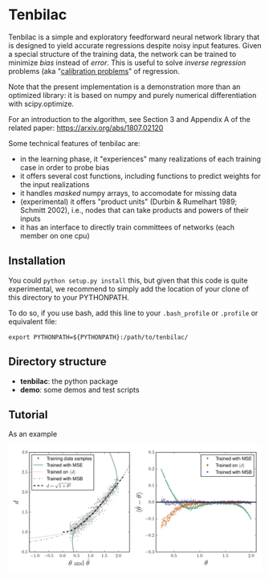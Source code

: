 Tenbilac
========

Tenbilac is a simple and exploratory feedforward neural network library that is designed to yield accurate regressions despite noisy input features. Given a special structure of the training data, the network can be trained to minimize _bias_ instead of _error_. This is useful to solve *inverse regression* problems (aka "[calibration problems](https://en.wikipedia.org/wiki/Calibration_(statistics))" of regression.

Note that the present implementation is a demonstration more than an optimized library: it is based on numpy and purely numerical differentiation with scipy.optimize.

For an introduction to the algorithm, see Section 3 and Appendix A of the related paper: https://arxiv.org/abs/1807.02120

Some technical features of tenbilac are:
- in the learning phase, it "experiences" many realizations of each training case in order to probe bias
- it offers several cost functions, including functions to predict weights for the input realizations
- it handles _masked_ numpy arrays, to accomodate for missing data
- (experimental) it offers "product units" (Durbin & Rumelhart 1989; Schmitt 2002), i.e., nodes that can take products and powers of their inputs
- it has an interface to directly train committees of networks (each member on one cpu)


Installation
------------

You could ``python setup.py install`` this, but given that this code is quite experimental,
we recommend to simply add the location of your clone of this directory to your PYTHONPATH.

To do so, if you use bash, add this line to your ``.bash_profile`` or ``.profile`` or equivalent file:

	export PYTHONPATH=${PYTHONPATH}:/path/to/tenbilac/



Directory structure
-------------------

- **tenbilac**: the python package
- **demo**: some demos and test scripts


Tutorial
--------

As an example  

![Demo figure](/demo/paper_figure/paper_figure.png)

